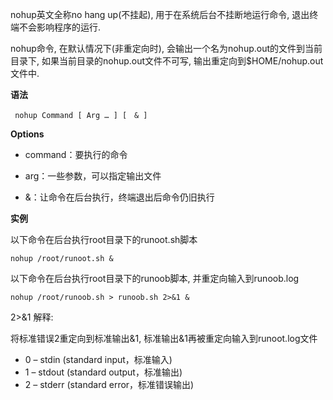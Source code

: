 nohup英文全称no hang up(不挂起), 用于在系统后台不挂断地运行命令, 退出终端不会影响程序的运行.

nohup命令, 在默认情况下(非重定向时), 会输出一个名为nohup.out的文件到当前目录下, 如果当前目录的nohup.out文件不可写, 输出重定向到$HOME/nohup.out文件中.

**语法**

```
 nohup Command [ Arg … ] [　& ]
```

**Options**

- command：要执行的命令

- arg：一些参数，可以指定输出文件

- &：让命令在后台执行，终端退出后命令仍旧执行

**实例**

以下命令在后台执行root目录下的runoot.sh脚本

```
nohup /root/runoot.sh &
```

以下命令在后台执行root目录下的runoob脚本, 并重定向输入到runoob.log

```
nohup /root/runoob.sh > runoob.sh 2>&1 &
```

2>&1 解释:

将标准错误2重定向到标准输出&1, 标准输出&1再被重定向输入到runoot.log文件

- 0 – stdin (standard input，标准输入)
- 1 – stdout (standard output，标准输出)
- 2 – stderr (standard error，标准错误输出)























